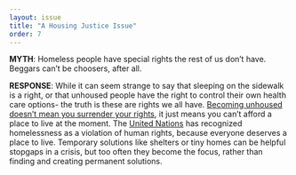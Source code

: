 ```yaml
---
layout: issue
title: "A Housing Justice Issue"
order: 7
---
```

<strong>MYTH</strong>: Homeless people have special rights the rest of us don’t have. Beggars can’t be choosers, after all.

<strong>RESPONSE</strong>: While it can seem strange to say that sleeping on the sidewalk is a right, or that unhoused people have the right to control their own health care options- the truth is these are rights we all have. [Becoming unhoused doesn’t mean you surrender your rights](https://www.aclusocal.org/sites/default/files/outsidethelaw-aclufdnsca-report.pdf), it just means you can’t afford a place to live at the moment. The [United Nations](https://www.ohchr.org/en/issues/housing/pages/homelessnessandhumanrights.aspx#:~:text=Homelessness%20has%20emerged%20as%20a,to%20prevent%20and%20eliminate%20it.) has recognized homelessness as a violation of human rights, because everyone deserves a place to live. Temporary solutions like shelters or tiny homes can be helpful stopgaps in a crisis, but too often they become the focus, rather than finding and creating permanent solutions.